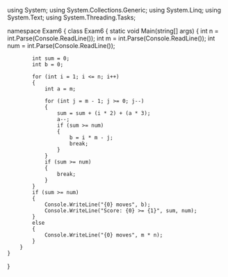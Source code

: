 using System;
using System.Collections.Generic;
using System.Linq;
using System.Text;
using System.Threading.Tasks;

namespace Exam6
{
    class Exam6
    {
        static void Main(string[] args)
        {
            int n = int.Parse(Console.ReadLine());
            int m = int.Parse(Console.ReadLine());
            int num = int.Parse(Console.ReadLine());

            int sum = 0;
            int b = 0;

            for (int i = 1; i <= n; i++)
            {
                int a = m;            

                for (int j = m - 1; j >= 0; j--)
                {
                    sum = sum + (i * 2) + (a * 3);
                    a--;
                    if (sum >= num)
                    {
                        b = i * m - j;
                        break;
                    }
                }
                if (sum >= num)
                {
                    break;
                }
            }
            if (sum >= num)
            {
                Console.WriteLine("{0} moves", b);
                Console.WriteLine("Score: {0} >= {1}", sum, num);
            }
            else
            {
                Console.WriteLine("{0} moves", m * n);
            }
        }
    }
}
